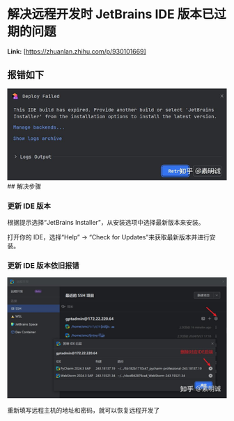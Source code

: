 # 解决远程开发时 JetBrains IDE 版本已过期的问题



 **Link:** [https://zhuanlan.zhihu.com/p/930101669]

## 报错如下  
![14385dd420e20adebabe19445d71edbf](../image/14385dd420e20adebabe19445d71edbf.jpg)## 解决步骤  
### 更新 IDE 版本  

根据提示选择“JetBrains Installer”，从安装选项中选择最新版本来安装。

打开你的 IDE，选择“Help” -> “Check for Updates”来获取最新版本并进行安装。

### 更新 IDE 版本依旧报错  
![779db56e220a22ce978b3e08d64de502](../image/779db56e220a22ce978b3e08d64de502.jpg)

重新填写远程主机的地址和密码，就可以恢复远程开发了

